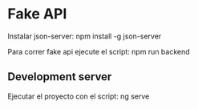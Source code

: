 # Fake API

Instalar json-server: npm install -g json-server

Para correr fake api ejecute el script: npm run backend

## Development server

Ejecutar el proyecto con el script: ng serve